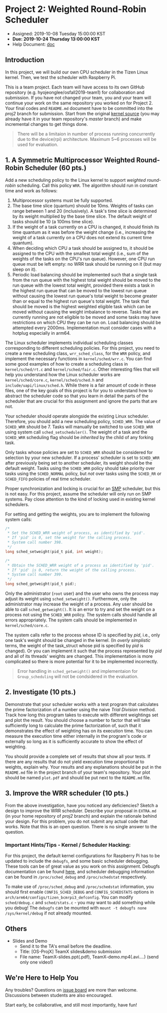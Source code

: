 # Project 2: Weighted Round-Robin Scheduler

* Assigned: 2019-10-08 Tuesday 15:00:00 KST
* **Due: 2019-10-24 Thursday 13:00:00 KST**
* Help Document: [doc](https://github.com/hyojeonglee/osfall2019/tree/master/presentations)

## Introduction

In this project, we will build our own CPU scheduler in the Tizen Linux kernel. Then, we test the scheduler with Raspberry Pi.

This is a team project.
Each team will have access to its own GitHub repository (e.g. hyojeonglee/osfall2019-team1) for collaboration and submission.
If you have not changed your team, you and your team will continue your work on the same repository you worked on for Project 2.
Your final codes and `README.md` document have to be committed into the _proj2_ branch for submission.
Start from the original [kernel source](https://github.com/hyojeonglee/tizen-5.0-rpi3) (you may already have it in your team repository's _master_ branch) and make incremental changes to get things done.

> There will be a limitaion in number of process running concurrently due to the device(rpi) architecture. Maximum 5~6 processes will be used for evaluation.

## 1. A Symmetric Multiprocessor Weighted Round-Robin Scheduler (60 pts.)

Add a new scheduling policy to the Linux kernel to support _weighted round-robin_ scheduling.
Call this policy `WRR`.
The algorithm should run in constant time and work as follows:

  1. Multiprocessor systems must be fully supported.
  2. The base time slice (quantum) should be 10ms.
     Weights of tasks can range between 1 and 20 (inclusively).
     A task's time slice is determined by its weight multiplied by the base time slice.
     The default weight of tasks should be 10 (a 100ms time slice).
  3. If the weight of a task currently on a CPU is changed, it should finish its time quantum as it was before the weight change (i.e., increasing the weight of a task currently on a CPU does not extend its current time quantum).
  4. When deciding which CPU a task should be assigned to, it should be assigned to the CPU with the smallest total weight (i.e., sum of the weights of the tasks on the CPU's run queue). However, one CPU run queue must be left empty: no WRR task should be running on it (but may sleep on it).
  5. Periodic load balancing should be implemented such that a single task from the run queue with the highest total weight should be moved to the run queue with the lowest total weight, provided there exists a task in the highest run queue that can be moved to the lowest run queue without causing the lowest run queue's total weight to become greater than or equal to the highest run queue's total weight.
     The task that should be moved is the highest weighted eligible task which can be moved without causing the weight imbalance to reverse.
     Tasks that are currently running are not eligible to be moved and some tasks may have restrictions on which CPU they can be run on.
     Load balancing should be attempted every 2000ms. Implementation must consider cases with a hotplug especially in arm64. 

The Linux scheduler implements individual scheduling classes corresponding to different scheduling policies.
For this project, you need to create a new scheduling class, `wrr_sched_class`, for the `WRR` policy, and implement the necessary functions in `kernel/sched/wrr.c`.
You can find some good examples of how to create a scheduling class in `kernel/sched/rt.c` and `kernel/sched/fair.c`.
Other interesting files that will help you understand how the Linux scheduler works are `kernel/sched/core.c`, `kernel/sched/sched.h` and `include/uapi/linux/sched.h`.
While there is a fair amount of code in these files, one of the key goals of this project is for you to understand how to abstract the scheduler code so that you learn in detail the parts of the scheduler that are crucial for this assignment and ignore the parts that are not.

Your scheduler should operate alongside the existing Linux scheduler.
Therefore, you should add a new scheduling policy, `SCHED_WRR`.
The value of `SCHED_WRR` should be 7.
Tasks will manually be switched to use `SCHED_WRR` using system call `sched_setscheduler()`.
The weight of a task and the `SCHED_WRR` scheduling flag should be _inherited_ by the child of any forking task.

Only tasks whose policies are set to `SCHED_WRR` should be considered for selection by your new scheduler.
If a process' scheduler is set to `SCHED_WRR` after previously being set to another scheduler, its weight should be the default weight.
Tasks using the `SCHED_WRR` policy should take priority over tasks using the `SCHED_NORMAL` policy, but _not_ over tasks using the `SCHED_RR` or `SCHED_FIFO` policies of real time scheduler.

Proper synchronization and locking is crucial for an [SMP](https://en.wikipedia.org/wiki/Symmetric_multiprocessing) scheduler, but this is not easy.
For this project, assume the scheduler will only run on SMP systems.
Pay close attention to the kind of locking used in existing kernel schedulers.

For setting and getting the weights, you are to implement the following system calls:
```c
/*
 * Set the SCHED_WRR weight of process, as identified by 'pid'.
 * If 'pid' is 0, set the weight for the calling process.
 * System call number 398.
 */
long sched_setweight(pid_t pid, int weight);

/*
 * Obtain the SCHED_WRR weight of a process as identified by 'pid'.
 * If 'pid' is 0, return the weight of the calling process.
 * System call number 399.
 */
long sched_getweight(pid_t pid);
```

Only the administrator (`root` user) and the user who owns the process may adjust its weight using `sched_setweight()`.
Furthermore, only the administrator may increase the weight of a process.
Any user should be able to call `sched_getweight()`.
It is an error to try and set the weight on a process not using the `SCHED_WRR` policy.
The system calls should handle all errors appropriately.
The system calls should be implemented in `kernel/sched/core.c`.

The system calls refer to the process whose ID is specified by _pid_, i.e., only one task's weight should be changed in the kernel.
(In _overly simplistic_ terms, the weight of the task_struct whose pid is specified by _pid_ is changed).
Or you can implement it such that the process represented by _pid_ and all of its threads' weights are changed.
This implementation is more complicated so there is more potential for it to be implemented incorrectly.

> Error handling in `sched_getweight()` and implementaion for `Group_scheduling` will not be condsidered in the evaluation. 

## 2. Investigate (10 pts.)

Demonstrate that your scheduler works with a test program that calculates the prime factorization of a number using the naive _Trial Division_ method.
Track how long this program takes to execute with different weightings set and plot the result.
You should choose a number to factor that will take sufficiently long to calculate the prime factorization of, such that it demonstrates the effect of weighting has on its execution time.
You can measure the execution time either internally in the program's code or externally so long as it is sufficiently accurate to show the effect of weighting.

You should provide a complete set of results that show all your tests.
If there are any results that do not yield execution time proportional to weights, explain why.
Your results and any explanations should be put in the `README.md` file in the project branch of your team's repository.
Your plot should be named `plot.pdf` and should be put next to the `README.md` file.

## 3. Improve the WRR scheduler (10 pts.)

From the above investigation, have you noticed any deficiencies?
Sketch a design to improve the WRR scheduler.
Describe your proposal in `EXTRA.md` (in your home repository of _proj2_ branch) and explain the rationale behind your design.
For this problem, you do not submit any actual code that works.
Note that this is an open question.
There is no single answer to the question.

### Important Hints/Tips - Kernel / Scheduler Hacking:

For this project, the default kernel configurations for Raspberry Pi has to be updated to include the `debugfs`, and some basic scheduler debugging.
These tools can be of great value as you work on this assignment.
Debugfs documentation can be found [here](https://www.kernel.org/doc/Documentation/filesystems/debugfs.txt), and scheduler debugging information can be found in `/proc/sched_debug` and `/proc/schedstat` respectively.

To make use of `/proc/sched_debug` and `/proc/schedstat` information, you should first enable `CONFIG_SCHED_DEBUG` and `CONFIG_SCHEDSTATS` options in `arch/arm64/configs/tizen_bcmrpi3_defconfig`.
You can modify `sched/debug.c` and `sched/stats.c` - you may want to add something while you debug!
The `debugfs` can be mounted with `mount -t debugfs none /sys/kernel/debug` if not already mounted.

## Others
- Slides and Demo
    - Send it to the TA's email before the deadline.
    - Title: [OS-ProjX] TeamX slides&demo submission
    - File name: TeamX-slides.ppt(.pdf), TeamX-demo.mp4(.avi….) (send only one video!)


## We're Here to Help You

Any troubles? Questions on [issue board](https://github.com/hyojeonglee/osfall2019/issues) are more than welcome. Discussions between students are also encouraged.

Start early, be collaborative, and still most importantly, have fun!
